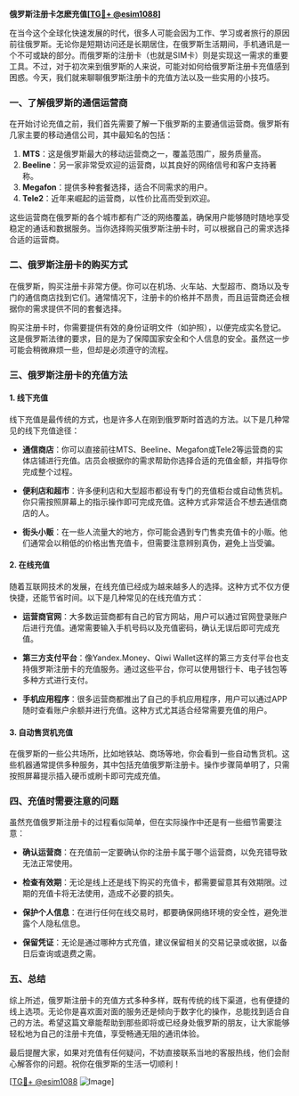 **俄罗斯注册卡怎麽充值[[TG💪+ @esim1088](https://t.me/s/esim1088)]**

在当今这个全球化快速发展的时代，很多人可能会因为工作、学习或者旅行的原因前往俄罗斯。无论你是短期访问还是长期居住，在俄罗斯生活期间，手机通讯是一个不可或缺的部分。而俄罗斯的注册卡（也就是SIM卡）则是实现这一需求的重要工具。不过，对于初次来到俄罗斯的人来说，可能对如何给俄罗斯注册卡充值感到困惑。今天，我们就来聊聊俄罗斯注册卡的充值方法以及一些实用的小技巧。

### 一、了解俄罗斯的通信运营商

在开始讨论充值之前，我们首先需要了解一下俄罗斯的主要通信运营商。俄罗斯有几家主要的移动通信公司，其中最知名的包括：

1. **MTS**：这是俄罗斯最大的移动运营商之一，覆盖范围广，服务质量高。
2. **Beeline**：另一家非常受欢迎的运营商，以其良好的网络信号和客户支持著称。
3. **Megafon**：提供多种套餐选择，适合不同需求的用户。
4. **Tele2**：近年来崛起的运营商，以性价比高而受到欢迎。

这些运营商在俄罗斯的各个城市都有广泛的网络覆盖，确保用户能够随时随地享受稳定的通话和数据服务。当你选择购买俄罗斯注册卡时，可以根据自己的需求选择合适的运营商。

### 二、俄罗斯注册卡的购买方式

在俄罗斯，购买注册卡非常方便。你可以在机场、火车站、大型超市、商场以及专门的通信商店找到它们。通常情况下，注册卡的价格并不昂贵，而且运营商还会根据你的需求提供不同的套餐选择。

购买注册卡时，你需要提供有效的身份证明文件（如护照），以便完成实名登记。这是俄罗斯法律的要求，目的是为了保障国家安全和个人信息的安全。虽然这一步可能会稍微麻烦一些，但却是必须遵守的流程。

### 三、俄罗斯注册卡的充值方法

#### 1. 线下充值

线下充值是最传统的方式，也是许多人在刚到俄罗斯时首选的方法。以下是几种常见的线下充值途径：

- **通信商店**：你可以直接前往MTS、Beeline、Megafon或Tele2等运营商的实体店铺进行充值。店员会根据你的需求帮助你选择合适的充值金额，并指导你完成整个过程。
  
- **便利店和超市**：许多便利店和大型超市都设有专门的充值柜台或自动售货机。你只需按照屏幕上的指示操作即可完成充值。这种方式非常适合不想去通信商店的人。

- **街头小贩**：在一些人流量大的地方，你可能会遇到专门售卖充值卡的小贩。他们通常会以稍低的价格出售充值卡，但需要注意辨别真伪，避免上当受骗。

#### 2. 在线充值

随着互联网技术的发展，在线充值已经成为越来越多人的选择。这种方式不仅方便快捷，还能节省时间。以下是几种常见的在线充值方式：

- **运营商官网**：大多数运营商都有自己的官方网站，用户可以通过官网登录账户后进行充值。通常需要输入手机号码以及充值密码，确认无误后即可完成充值。

- **第三方支付平台**：像Yandex.Money、Qiwi Wallet这样的第三方支付平台也支持俄罗斯注册卡的充值服务。通过这些平台，你可以使用银行卡、电子钱包等多种方式进行支付。

- **手机应用程序**：很多运营商都推出了自己的手机应用程序，用户可以通过APP随时查看账户余额并进行充值。这种方式尤其适合经常需要充值的用户。

#### 3. 自动售货机充值

在俄罗斯的一些公共场所，比如地铁站、商场等地，你会看到一些自动售货机。这些机器通常提供多种服务，其中包括充值俄罗斯注册卡。操作步骤简单明了，只需按照屏幕提示插入硬币或刷卡即可完成充值。

### 四、充值时需要注意的问题

虽然充值俄罗斯注册卡的过程看似简单，但在实际操作中还是有一些细节需要注意：

- **确认运营商**：在充值前一定要确认你的注册卡属于哪个运营商，以免充错导致无法正常使用。
  
- **检查有效期**：无论是线上还是线下购买的充值卡，都需要留意其有效期限。过期的充值卡将无法使用，造成不必要的损失。

- **保护个人信息**：在进行任何在线交易时，都要确保网络环境的安全性，避免泄露个人隐私信息。

- **保留凭证**：无论是通过哪种方式充值，建议保留相关的交易记录或收据，以备日后查询或退费之需。

### 五、总结

综上所述，俄罗斯注册卡的充值方式多种多样，既有传统的线下渠道，也有便捷的线上选项。无论你是喜欢面对面的服务还是倾向于数字化的操作，总能找到适合自己的方法。希望这篇文章能帮助到那些即将或已经身处俄罗斯的朋友，让大家能够轻松地为自己的注册卡充值，享受畅通无阻的通讯体验。

最后提醒大家，如果对充值有任何疑问，不妨直接联系当地的客服热线，他们会耐心解答你的问题。祝你在俄罗斯的生活一切顺利！

[[TG💪+ @esim1088](https://t.me/s/esim1088) ![Image](https://i.postimg.cc/4NQfJmqS/Snipaste-2025-05-13-00-14-12.png)]